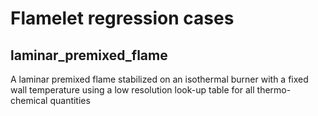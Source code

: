 # Flamelet regression cases

## laminar_premixed_flame

A laminar premixed flame stabilized on an isothermal burner with a fixed wall temperature using a low resolution look-up table for all thermo-chemical quantities
